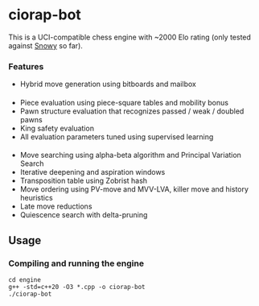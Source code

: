 # ciorap-bot

This is a UCI-compatible chess engine with ~2000 Elo rating (only tested against [Snowy](https://github.com/JasonCreighton/snowy) so far).

### Features

- Hybrid move generation using bitboards and mailbox

####

- Piece evaluation using piece-square tables and mobility bonus
- Pawn structure evaluation that recognizes passed / weak / doubled pawns
- King safety evaluation
- All evaluation parameters tuned using supervised learning

####

- Move searching using alpha-beta algorithm and Principal Variation Search
- Iterative deepening and aspiration windows
- Transposition table using Zobrist hash
- Move ordering using PV-move and MVV-LVA, killer move and history heuristics
- Late move reductions
- Quiescence search with delta-pruning

## Usage

### Compiling and running the engine

```
cd engine
g++ -std=c++20 -O3 *.cpp -o ciorap-bot
./ciorap-bot
```
